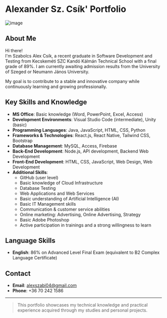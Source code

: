 # Alexander Sz. Csík' Portfolio

![image](https://github.com/user-attachments/assets/98284128-71ea-45ef-b463-c22361c277f6)

## About Me

Hi there!  
I'm Szabolcs Alex Csík, a recent graduate in Software Development and Testing from Kecskeméti SZC Kandó Kálmán Technical School with a final grade of 89%. I am currently awaiting admission results from the University of Szeged or Neumann János University.

My goal is to contribute to a stable and innovative company while continuously learning and growing professionally.

## Key Skills and Knowledge

- **MS Office**: Basic knowledge (Word, PowerPoint, Excel, Access)
- **Development Environments**: Visual Studio Code (intermediate), Unity (basic)
- **Programming Languages**: Java, JavaScript, HTML, CSS, Python
- **Frameworks & Technologies**: React.js, React Native, Tailwind CSS, Bootstrap
- **Database Management**: MySQL, Access, Firebase
- **Back-End Development**: Node.js, API development, Backend Web Development
- **Front-End Development**: HTML, CSS, JavaScript, Web Design, Web Development
- **Additional Skills**:
  - GitHub (user level)
  - Basic knowledge of Cloud Infrastructure
  - Database Testing
  - Web Applications and Web Services
  - Basic understanding of Artificial Intelligence (AI)
  - Basic IT Management skills
  - Communication & customer service abilities
  - Online marketing: Advertising, Online Advertising, Strategy
  - Basic Adobe Photoshop
  - Active participation in trainings and a strong willingness to learn

## Language Skills

- **English**: 86% on Advanced Level Final Exam (equivalent to B2 Complex Language Certificate)

## Contact

- **Email**: alexszabi04@gmail.com  
- **Phone**: +36 70 242 1586  

---

> This portfolio showcases my technical knowledge and practical experience acquired through my studies and personal projects.
